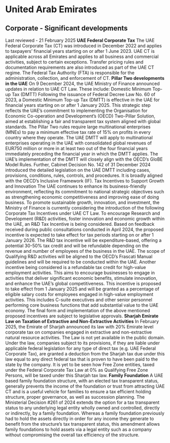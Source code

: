 # United Arab Emirates
## Corporate - Significant developments
Last reviewed - 21 February 2025
**UAE Federal Corporate Tax**
The UAE Federal Corporate Tax (CT) was introduced in December 2022 and applies to taxpayers’ financial years starting on or after 1 June 2023.
UAE CT is applicable across all Emirates and applies to all business and commercial activities, subject to certain exceptions. Transfer pricing rules and documentation requirements are also introduced as part of the UAE CT regime. The Federal Tax Authority (FTA) is responsible for the administration, collection, and enforcement of CT.
**Pillar Two developments in the UAE**
On 9 December 2024, the UAE Ministry of Finance announced updates in relation to UAE CT Law. These include:
Domestic Minimum Top-up Tax (DMTT)
Following the issuance of Federal Decree Law No. 60 of 2023, a Domestic Minimum Top-up Tax (DMTT) is effective in the UAE for financial years starting on or after 1 January 2025. This strategic step reflects the UAE’s commitment to implementing the Organisation for Economic Co-operation and Development’s (OECD) Two-Pillar Solution, aimed at establishing a fair and transparent tax system aligned with global standards.
The Pillar Two rules require large multinational enterprises (MNEs) to pay a minimum effective tax rate of 15% on profits in every country where they operate. The UAE DMTT will apply to multinational enterprises operating in the UAE with consolidated global revenues of EUR750 million or more in at least two out of the four financial years immediately preceding the financial year in which the DMTT applies. The UAE’s implementation of the DMTT will closely align with the OECD’s GloBE Model Rules.
Further, Cabinet Decision No. 142 of 31 December 2024 introduced the detailed legislation on the UAE DMTT including cases, provisions, conditions, rules, controls, and procedures. It is broadly aligned with the OECD’s Inclusive Framework (IF).
Tax Incentives to Support Growth and Innovation
The UAE continues to enhance its business-friendly environment, reflecting its commitment to national strategic objectives such as strengthening economic competitiveness and improving ease of doing business. To promote sustainable growth, innovation, and investment, the Ministry of Finance is currently considering the introduction of the following Corporate Tax Incentives under UAE CT Law.
To encourage Research and Development (R&D) activities, foster innovation and economic growth within the UAE, an R&D Tax Incentive is being considered. Based on feedback received during public consultations conducted in April 2024, the proposed incentive is expected to take effect for tax periods starting on or after 1 January 2026. The R&D tax incentive will be expenditure-based, offering a potential 30-50% tax credit and will be refundable depending on the revenue and number of employees of the business in the UAE. The scope of Qualifying R&D activities will be aligned to the OECD’s Frascati Manual guidelines and will be required to be conducted within the UAE.
Another incentive being considered is a refundable tax credit for high-value employment activities. This aims to encourage businesses to engage in activities that deliver significant economic benefits, stimulate innovation, and enhance the UAE’s global competitiveness. This incentive is proposed to take effect from 1 January 2025 and will be granted as a percentage of eligible salary costs for employees engaged in high-value employment activities. This includes C-suite executives and other senior personnel performing core business functions that add substantial value to the UAE economy.
The final form and implementation of the above mentioned proposed incentives are subject to legislative approvals.
**Sharjah Emirate Law on Taxation of Extractive and Non-Extractive Activities**
In February 2025, the Emirate of Sharjah announced its law with 20% Emirate level corporate tax on companies engaged in extractive and non-extractive natural resource activities. The Law is not yet available in the public domain.
Under the law, companies subject to its provisions, if they are liable under applicable federal legislation for any type of direct tax (e.g. UAE Federal Corporate Tax), are granted a deduction from the Sharjah tax due under this law equal to any direct federal tax that is proven to have been paid to the state by the company. 
It is yet to be seen how Free Zone entities, taxed under the Federal Corporate Tax Law at 0% as Qualifying Free Zone Persons, will be taxed under this Sharjah tax law.
**Family Foundation**
A UAE based family foundation structure, with an elected tax transparent status, generally prevents the income of the foundation or trust from attracting UAE CT and is a useful vehicle for families to ensure a tax efficient holding structure, proper governance, as well as succession planning.
The Ministerial Decision #261 of 2024 extends the option for a tax transparent status to any underlying legal entity wholly owned and controlled, directly or indirectly, by a family foundation. Whereas a family foundation previously had to hold the assets directly in order for any income they generate to benefit from the structure’s tax transparent status, this amendment allows family foundations to hold assets via a legal entity such as a company without compromising the overall tax efficiency of the structure.
